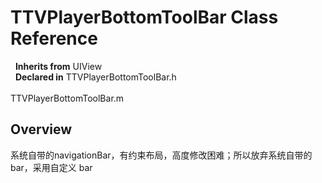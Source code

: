# TTVPlayerBottomToolBar Class Reference

&nbsp;&nbsp;**Inherits from** UIView  
&nbsp;&nbsp;**Declared in** TTVPlayerBottomToolBar.h<br />  
TTVPlayerBottomToolBar.m  

## Overview

系统自带的navigationBar，有约束布局，高度修改困难；所以放弃系统自带的 bar，采用自定义 bar

